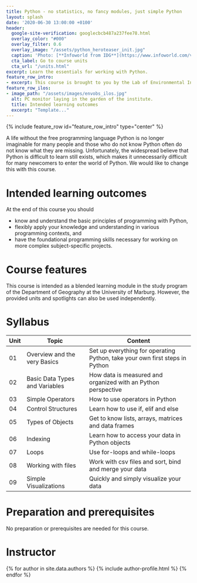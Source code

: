 ```yaml
---
title: Python - no statistics, no fancy modules, just simple Python
layout: splash
date: '2020-06-30 13:00:00 +0100'
header:
  google-site-verification: googlecbcb487a237fee78.html
  overlay_color: "#000"
  overlay_filter: 0.6
  overlay_image: "/assets/python_heroteaser_init.jpg"
  caption: 'Photo: [**Infoworld from IDG**](https://www.infoworld.com/video/series/8563/do-more-with-r)'
  cta_label: Go to course units
  cta_url: "/units.html"
excerpt: Learn the essentials for working with Python.
feature_row_intro:
- excerpt: This course is brought to you by the Lab of Environmental Informatics (University of Marburg, Germany) and was funded by the "digLL" initiative of the Hessian Ministry of Higher Education, Research, Science and the Arts.
feature_row_ilos:
- image_path: "/assets/images/envobs_ilos.jpg"
  alt: PC monitor laying in the garden of the institute.
  title: Intended learning outcomes
  excerpt: "Template..."
---
```

<head>
<meta name="google-site-verification" content="YUryV-9eiF-F3EmYUGc-_Bc4wpKVjMeH9AgvBFjKy-k" />
</head>

{% include feature_row id="feature_row_intro" type="center" %}

A life without the free programming language Python is no longer imaginable for many people and those who do not know Python often do not know what they are missing.
Unfortunately, the widespread believe that Python is difficult to learn still exists,
which makes it unnecessarily difficult for many newcomers to enter the world of Python.
We would like to change this with this course.




# Intended learning outcomes
At the end of this course you should

* know and understand the basic principles of programming with Python,
* flexibly apply your knowledge and understanding in various programming contexts, and
* have the foundational programming skills necessary for working on more complex subject-specific projects.


# Course features

This course is intended as a blended learning module in the study program of the Department of Geography at the University of Marburg.
However, the provided units and spotlights can also be used independently.


# Syllabus

| Unit | Topic | Content |
|------|-------|---------|
| 01 | Overview and the very Basics   | Set up everything for operating Python, take your own first steps in Python |
| 02 | Basic Data Types and Variables | How data is measured and organized with an Python perspective               |
| 03 | Simple Operators               | How to use operators in Python                                              |
| 04 | Control Structures             | Learn how to use if, elif and else                                          |
| 05 | Types of Objects               | Get to know lists, arrays, matrices and data frames                         |
| 06 | Indexing                       | Learn how to access your data in Python objects                             |
| 07 | Loops                          | Use for-loops and while-loops  |
| 08 | Working with files             | Work with csv files and sort, bind and merge your data  |
| 09 | Simple Visualizations          | Quickly and simply visualize your data  |


<!--
# Deliverables
The exam in unit 16 will be used for self-assessment and as a prerequisite for more subject-specific courses.
-->

# Preparation and prerequisites
No preparation or prerequisites are needed for this course.


# Instructor
{% for author in site.data.authors %} {% include author-profile.html %}
{% endfor %}


<!-- chunky


% include author-profile.html %

Course contents are among other things:

* scientific theoretical basics,
* R environment and syntax,
* data and object types,
* data management,
* import and export of data,
* simple functions,
* high- and low-level plotting functions and their arguments and
* various statistical analysis methods.

google search: https://search.google.com/search-console/
still registered to Mandy Gimpels Google Account
-> transfer to Geomoer@google.com???

("digital literacy")
-->
